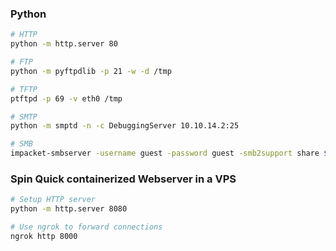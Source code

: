 ### Python
```bash
# HTTP
python -m http.server 80

# FTP
python -m pyftpdlib -p 21 -w -d /tmp

# TFTP
ptftpd -p 69 -v eth0 /tmp

# SMTP
python -m smptd -n -c DebuggingServer 10.10.14.2:25

# SMB
impacket-smbserver -username guest -password guest -smb2support share $(pwd)
```

### Spin Quick containerized  Webserver in a VPS
```bash
# Setup HTTP server
python -m http.server 8080

# Use ngrok to forward connections
ngrok http 8000
```